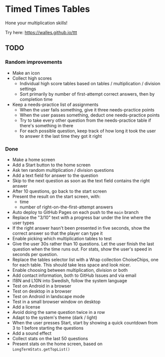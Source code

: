 # Timed Times Tables

Hone your multiplication skills!

Try here: <https://walles.github.io/ttt>

## TODO

### Random improvements

* Make an icon
* Collect high scores
  * Individual high score tables based on tables / multiplication / division
    settings
  * Sort primarily by number of first-attempt correct answers, then by
    completion time
* Keep a needs-practice list of assignments
  * When the user fails something, give it three needs-practice points
  * When the user passes something, deduct one needs-practice points
  * Try to take every other question from the needs-practice table if there's
    something in there
  * For each possible question, keep track of how long it took the user to
    answer it the last time they got it right

### Done

* Make a home screen
* Add a Start button to the home screen
* Ask ten random multiplication / division questions
* Add a text field for answer to the question
* Skip to the next question as soon as the text field contains the right answer
* After 10 questions, go back to the start screen
* Present the result on the start screen, with:
  * time
  * number of right-on-the-first-attempt answers
* Auto deploy to GitHub Pages on each push to the `main` branch
* Replace the "3/10" text with a progress bar under the line where the user
  types
* If the right answer hasn't been presented in five seconds, show the correct
  answer so that the player can type it
* Enable picking which multiplication tables to test
* Give the user 30s rather than 10 questions. Let the user finish the last
  question when the time runs out. For stats, show the user's speed in seconds
  per question.
* Replace the tables selector list with a Wrap collection ChoiseChips, one for
  each table. This should take less space and look nicer.
* Enable choosing between multiplication, division or both
* Add contact information, both to GitHub Issues and via email
* I18N and L10N into Swedish, follow the system language
* Test on Android in a browser
* Test on desktop in a browser
* Test on Android in landscape mode
* Test in a small browser window on desktop
* Add a license
* Avoid doing the same question twice in a row
* Adapt to the system's theme (dark / light)
* When the user presses Start, start by showing a quick countdown from 3 to 1
  before starting the questions
* Add a sound effect
* Collect stats on the last 50 questions
* Present stats on the home screen, based on `LongTermStats.getTopList()`
